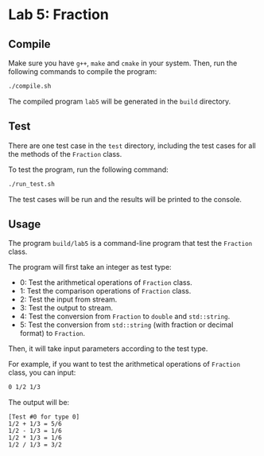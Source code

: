 # Lab 5: Fraction

## Compile

Make sure you have `g++`, `make` and `cmake` in your system. Then, run the following commands to compile the program:

```bash
./compile.sh
```

The compiled program `lab5` will be generated in the `build` directory.

## Test

There are one test case in the `test` directory, including the test cases for all the methods of the `Fraction` class.

To test the program, run the following command:

```bash
./run_test.sh
```

The test cases will be run and the results will be printed to the console.

## Usage

The program `build/lab5` is a command-line program that test the `Fraction` class.

The program will first take an integer as test type:

- 0: Test the arithmetical operations of `Fraction` class.
- 1: Test the comparison operations of `Fraction` class.
- 2: Test the input from stream.
- 3: Test the output to stream.
- 4: Test the conversion from `Fraction` to `double` and `std::string`.
- 5: Test the conversion from `std::string` (with fraction or decimal format) to `Fraction`.

Then, it will take input parameters according to the test type.

For example, if you want to test the arithmetical operations of `Fraction` class, you can input:

```bash
0 1/2 1/3
```

The output will be:

```
[Test #0 for type 0]
1/2 + 1/3 = 5/6
1/2 - 1/3 = 1/6
1/2 * 1/3 = 1/6
1/2 / 1/3 = 3/2
```


